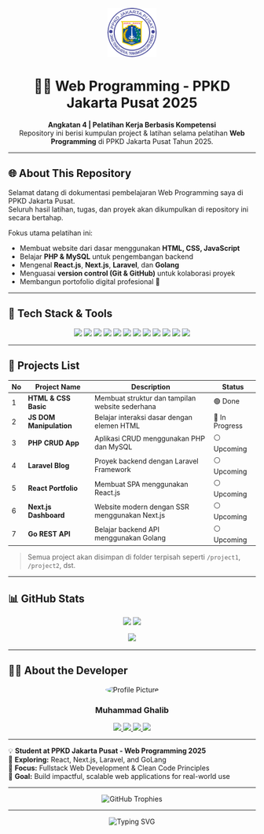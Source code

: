 <!-- HEADER -->
<p align="center">
  <img src="assets/image/ppkdjp.png" alt="PPKD Jakarta Pusat" width="100"/>
</p>

<h1 align="center">👨‍💻 Web Programming - PPKD Jakarta Pusat 2025</h1>

<p align="center">
  <b>Angkatan 4 | Pelatihan Kerja Berbasis Kompetensi</b><br>
  Repository ini berisi kumpulan project & latihan selama pelatihan <b>Web Programming</b> di PPKD Jakarta Pusat Tahun 2025.
</p>

---

## 🌐 About This Repository
Selamat datang di dokumentasi pembelajaran Web Programming saya di PPKD Jakarta Pusat.  
Seluruh hasil latihan, tugas, dan proyek akan dikumpulkan di repository ini secara bertahap.  

Fokus utama pelatihan ini:
- Membuat website dari dasar menggunakan **HTML, CSS, JavaScript**
- Belajar **PHP & MySQL** untuk pengembangan backend
- Mengenal **React.js**, **Next.js**, **Laravel**, dan **Golang**
- Menguasai **version control (Git & GitHub)** untuk kolaborasi proyek  
- Membangun portofolio digital profesional 💼

---

## 🧠 Tech Stack & Tools
<p align="center">
  <img src="https://img.shields.io/badge/HTML5-E34F26?style=for-the-badge&logo=html5&logoColor=white"/>
  <img src="https://img.shields.io/badge/CSS3-1572B6?style=for-the-badge&logo=css3&logoColor=white"/>
  <img src="https://img.shields.io/badge/JavaScript-F7DF1E?style=for-the-badge&logo=javascript&logoColor=black"/>
  <img src="https://img.shields.io/badge/React-61DAFB?style=for-the-badge&logo=react&logoColor=black"/>
  <img src="https://img.shields.io/badge/Next.js-000000?style=for-the-badge&logo=next.js&logoColor=white"/>
  <img src="https://img.shields.io/badge/PHP-777BB4?style=for-the-badge&logo=php&logoColor=white"/>
  <img src="https://img.shields.io/badge/Laravel-FF2D20?style=for-the-badge&logo=laravel&logoColor=white"/>
  <img src="https://img.shields.io/badge/Go-00ADD8?style=for-the-badge&logo=go&logoColor=white"/>
  <img src="https://img.shields.io/badge/MySQL-4479A1?style=for-the-badge&logo=mysql&logoColor=white"/>
  <img src="https://img.shields.io/badge/VSCode-007ACC?style=for-the-badge&logo=visualstudiocode&logoColor=white"/>
  <img src="https://img.shields.io/badge/Git-F05032?style=for-the-badge&logo=git&logoColor=white"/>
  <img src="https://img.shields.io/badge/GitHub-181717?style=for-the-badge&logo=github&logoColor=white"/>
</p>

---

## 📁 Projects List
| No | Project Name | Description | Status |
|----|---------------|--------------|---------|
| 1 | **HTML & CSS Basic** | Membuat struktur dan tampilan website sederhana | 🟢 Done |
| 2 | **JS DOM Manipulation** | Belajar interaksi dasar dengan elemen HTML | 🔵 In Progress |
| 3 | **PHP CRUD App** | Aplikasi CRUD menggunakan PHP dan MySQL | ⚪ Upcoming |
| 4 | **Laravel Blog** | Proyek backend dengan Laravel Framework | ⚪ Upcoming |
| 5 | **React Portfolio** | Membuat SPA menggunakan React.js | ⚪ Upcoming |
| 6 | **Next.js Dashboard** | Website modern dengan SSR menggunakan Next.js | ⚪ Upcoming |
| 7 | **Go REST API** | Belajar backend API menggunakan Golang | ⚪ Upcoming |

> Semua project akan disimpan di folder terpisah seperti `/project1`, `/project2`, dst.

---

## 📊 GitHub Stats
<p align="center">
  <img src="https://github-readme-stats.vercel.app/api?username=mghalibb&show_icons=true&theme=tokyonight" height="150"/>
  <img src="https://github-readme-stats.vercel.app/api/top-langs/?username=mghalibb&layout=compact&theme=tokyonight" height="150"/>
</p>

<p align="center">
  <img src="https://github-readme-streak-stats.herokuapp.com/?user=mghalibb&theme=tokyonight" height="150"/>
</p>

---

## 🧑‍💻 About the Developer

<p align="center">
  <img src="https://avatars.githubusercontent.com/u/00000000?v=4" alt="Profile Picture" width="120" style="border-radius:50%;">
</p>

<h3 align="center">Muhammad Ghalib</h3>

<p align="center">
  <a href="www.linkedin.com/in/mghalibb18" target="_blank">
    <img src="https://img.shields.io/badge/LinkedIn-0A66C2?style=for-the-badge&logo=linkedin&logoColor=white"/>
  </a>
  <a href="https://www.instagram.com/mghalibb_" target="_blank">
    <img src="https://img.shields.io/badge/Instagram-E4405F?style=for-the-badge&logo=instagram&logoColor=white"/>
  </a>
  <a href="mailto:muhammadghalibb18@gmail.com">
    <img src="https://img.shields.io/badge/Gmail-D14836?style=for-the-badge&logo=gmail&logoColor=white"/>
  </a>
  <a href="https://github.com/mghalibb" target="_blank">
    <img src="https://img.shields.io/badge/GitHub-181717?style=for-the-badge&logo=github&logoColor=white"/>
  </a>
</p>

---

💡 <b>Student at PPKD Jakarta Pusat - Web Programming 2025</b>  
🔧 <b>Exploring:</b> React, Next.js, Laravel, and GoLang  
🌱 <b>Focus:</b> Fullstack Web Development & Clean Code Principles  
🎯 <b>Goal:</b> Build impactful, scalable web applications for real-world use
  
---

<p align="center">
  <img src="https://github-profile-trophy.vercel.app/?username=mghalibb&theme=dracula&no-frame=true&row=1&margin-w=10" alt="GitHub Trophies"/>
</p>

---

<p align="center">
  <img src="https://readme-typing-svg.herokuapp.com?font=Fira+Code&duration=3000&pause=1000&color=00F5D4&center=true&vCenter=true&width=450&lines=Let's+Build+Awesome+Websites!;React.js+%7C+Next.js+%7C+Laravel+%7C+GoLang;Keep+Learning,+Keep+Coding!" alt="Typing SVG" />
</p>
